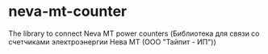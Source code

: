 # neva-mt-counter
The library to connect Neva MT power counters (Библиотека для связи со счетчиками электроэнергии Нева МТ (ООО "Тайпит - ИП"))
